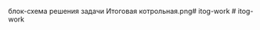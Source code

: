 блок-схема решения задачи
Итоговая котрольная.png#   i t o g - w o r k 
 
 #   i t o g - w o r k  
 